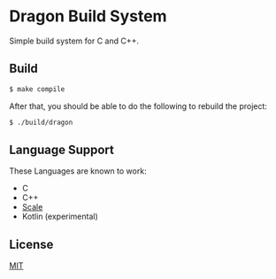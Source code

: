 # Dragon Build System

Simple build system for C and C++.

## Build

```bash
$ make compile
```

After that, you should be able to do the following to rebuild the project:

```bash
$ ./build/dragon
```

## Language Support

These Languages are known to work:

- C
- C++
- [Scale](https://www.github.com/StonkDragon/Scale)
- Kotlin (experimental)

## License

[MIT](https://opensource.org/licenses/MIT)
